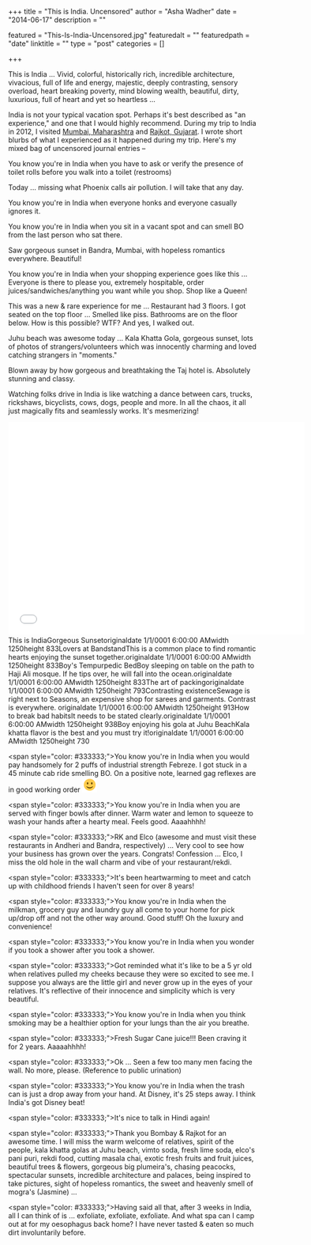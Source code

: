 +++
title = "This is India. Uncensored"
author = "Asha Wadher"
date = "2014-06-17"
description = ""

featured = "This-Is-India-Uncensored.jpg"
featuredalt = ""
featuredpath = "date"
linktitle = ""
type = "post"
categories = []

+++

This is India ...
Vivid, colorful, historically rich, incredible architecture, vivacious, full of life and energy, majestic, deeply contrasting, sensory overload, heart breaking poverty, mind blowing wealth, beautiful, dirty, luxurious, full of heart <!--more-->and yet so heartless ...


India is not your typical vacation spot. Perhaps it's best described as "an experience," and one that I would highly recommend. During my trip to India in 2012, I visited <a href="http://wikitravel.org/en/Mumbai" target="_blank">Mumbai, Maharashtra</a> and <a href="http://en.wikipedia.org/wiki/Rajkot" target="_blank">Rajkot, Gujarat</a>. I wrote short blurbs of what I experienced as it happened during my trip. Here's my mixed bag of uncensored journal entries –

You know you're in India when you have to ask or verify the presence of toilet rolls before you walk into a toilet (restrooms)

Today ...
missing what Phoenix calls air pollution. I will take that any day.

You know you're in India when everyone honks and everyone casually ignores it.

You know you're in India when you sit in a vacant spot and can smell BO from the last person who sat there.

Saw gorgeous sunset in Bandra, Mumbai, with hopeless romantics everywhere. Beautiful!

You know you're in India when your shopping experience goes like this ...
Everyone is there to please you, extremely hospitable, order juices/sandwiches/anything you want while you shop. Shop like a Queen!

This was a new & rare experience for me ...
Restaurant had 3 floors. I got seated on the top floor ...
Smelled like piss. Bathrooms are on the floor below. How is this possible? WTF? And yes, I walked out.

Juhu beach was awesome today ...
Kala Khatta Gola, gorgeous sunset, lots of photos of strangers/volunteers which was innocently charming and loved catching strangers in "moments."

Blown away by how gorgeous and breathtaking the Taj hotel is. Absolutely stunning and classy.

Watching folks drive in India is like watching a dance between cars, trucks, rickshaws, bicyclists, cows, dogs, people and more. In all the chaos, it all just magically fits and seamlessly works. It's mesmerizing!

<iframe width="600" height="430" src="//www.cincopa.com/media-platform/iframe.aspx?fid=A8FAXwrh3EmR" frameborder="0" allowfullscreen scrolling="no"></iframe><noscript><span>This is India</span><span>Gorgeous Sunset</span><span>originaldate</span><span> 1/1/0001 6:00:00 AM</span><span>width</span><span> 1250</span><span>height</span><span> 833</span><span>Lovers at Bandstand</span><span>This is a common place to find romantic hearts enjoying the sunset together.</span><span>originaldate</span><span> 1/1/0001 6:00:00 AM</span><span>width</span><span> 1250</span><span>height</span><span> 833</span><span>Boy's Tempurpedic Bed</span><span>Boy sleeping on table on the path to Haji Ali mosque. If he tips over, he will fall into the ocean.</span><span>originaldate</span><span> 1/1/0001 6:00:00 AM</span><span>width</span><span> 1250</span><span>height</span><span> 833</span><span>The art of packing</span><span>originaldate</span><span> 1/1/0001 6:00:00 AM</span><span>width</span><span> 1250</span><span>height</span><span> 793</span><span>Contrasting existence</span><span>Sewage is right next to Seasons, an expensive shop for sarees and garments. Contrast is everywhere. </span><span>originaldate</span><span> 1/1/0001 6:00:00 AM</span><span>width</span><span> 1250</span><span>height</span><span> 913</span><span>How to break bad habits</span><span>It needs to be stated clearly.</span><span>originaldate</span><span> 1/1/0001 6:00:00 AM</span><span>width</span><span> 1250</span><span>height</span><span> 938</span><span>Boy enjoying his gola at Juhu Beach</span><span>Kala khatta flavor is the best and you must try it!</span><span>originaldate</span><span> 1/1/0001 6:00:00 AM</span><span>width</span><span> 1250</span><span>height</span><span> 730</span></noscript>

<span style=\"color: #333333;\">You know you're in India when you would pay handsomely for 2 puffs of industrial strength Febreze. I got stuck in a 45 minute cab ride smelling BO. On a positive note, learned gag reflexes are in good working order  ![:)](/img/twiztedmyrtle/simple-smile.png)</span>

<span style=\"color: #333333;\">You know you're in India when you are served with finger bowls after dinner. Warm water and lemon to squeeze to wash your hands after a hearty meal. Feels good.  Aaaahhhh!</span>

<span style=\"color: #333333;\">RK and Elco (awesome and must visit these restaurants in Andheri and Bandra, respectively) ...
Very cool to see how your business has grown over the years. Congrats! Confession ...
Elco, I miss the old hole in the wall charm and vibe of your restaurant/rekdi.</span>

<span style=\"color: #333333;\">It's been heartwarming to meet and catch up with childhood friends I haven't seen for over 8 years!</span>

<span style=\"color: #333333;\">You know you're in India when the milkman, grocery guy and laundry guy all come to your home for pick up/drop off and not the other way around. Good stuff! Oh the luxury and convenience!</span>

<span style=\"color: #333333;\">You know you're in India when you wonder if you took a shower after you took a shower.</span>

<span style=\"color: #333333;\">Got reminded what it's like to be a 5 yr old when relatives pulled my cheeks because they were so excited to see me. I suppose you always are the little girl and never grow up in the eyes of your relatives. It's reflective of their innocence and simplicity which is very beautiful.</span>

<span style=\"color: #333333;\">You know you're in India when you think smoking may be a healthier option for your lungs than the air you breathe.</span>

<span style=\"color: #333333;\">Fresh Sugar Cane juice!!! Been craving it for 2 years. Aaaaahhhh!</span>

<span style=\"color: #333333;\">Ok ...
Seen a few too many men facing the wall. No more, please. (Reference to public urination)</span>

<span style=\"color: #333333;\">You know you're in India when the trash can is just a drop away from your hand. At Disney, it's 25 steps away. I think India's got Disney beat!</span>

<span style=\"color: #333333;\">It's nice to talk in Hindi again!</span>

<span style=\"color: #333333;\">Thank you Bombay & Rajkot for an awesome time. I will miss the warm welcome of relatives, spirit of the people, kala khatta golas at Juhu beach, vimto soda, fresh lime soda, elco's pani puri, rekdi food, cutting masala chai, exotic fresh fruits and fruit juices, beautiful trees & flowers, gorgeous big plumeira's, chasing peacocks, spectacular sunsets, incredible architecture and palaces, being inspired to take pictures, sight of hopeless romantics, the sweet and heavenly smell of mogra's (Jasmine) ...
</span>

<span style=\"color: #333333;\">Having said all that, after 3 weeks in India, all I can think of is ...
exfoliate, exfoliate, exfoliate. And what spa can I camp out at for my oesophagus back home? I have never tasted & eaten so much dirt involuntarily before.</span>
